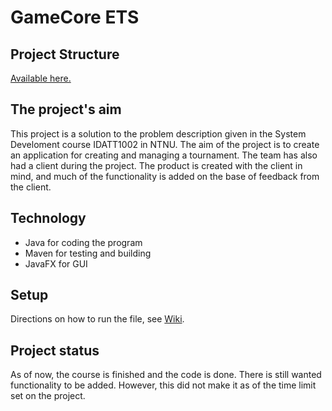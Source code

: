 # GameCore ETS

## Project Structure
[Available here.](https://gitlab.stud.idi.ntnu.no/sojohans/sysdev_k1_05_ets/-/wikis/System-Documentation/Project-Structure)

## The project's aim
This project is a solution to the problem description given in the System Develoment course IDATT1002 in NTNU.
The aim of the project is to create an application for creating and managing a tournament. 
The team has also had a client during the project. The product is created with the client in mind, and much of the functionality
is added on the base of feedback from the client.

## Technology
* Java for coding the program
* Maven for testing and building
* JavaFX for GUI

## Setup
Directions on how to run the file, see [Wiki](https://gitlab.stud.idi.ntnu.no/sojohans/sysdev_k1_05_ets/-/wikis/System-Documentation/Installation-Manual).

## Project status

As of now, the course is finished and the code is done. There is still wanted functionality to be added. However, this did not
make it as of the time limit set on the project.
